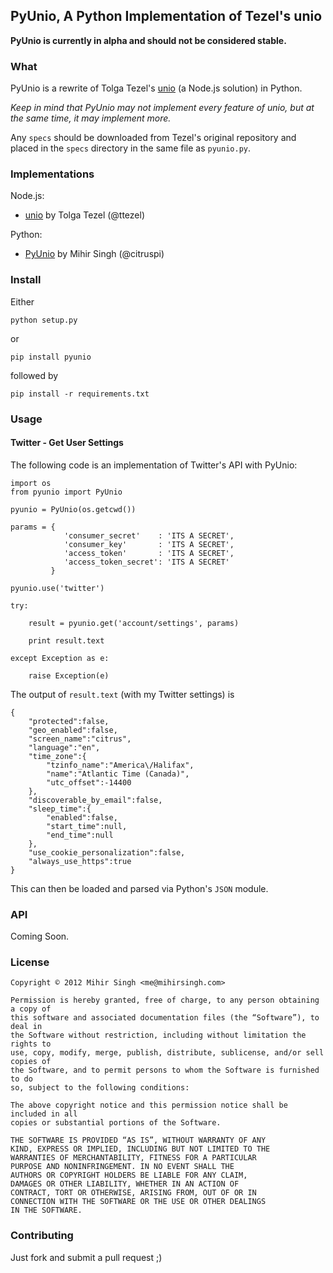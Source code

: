 ## PyUnio, A Python Implementation of Tezel's unio

__PyUnio is currently in alpha and should not be considered stable.__

### What

PyUnio is a rewrite of Tolga Tezel's [unio](https://github.com/ttezel/unio) (a Node.js solution) in Python.

_Keep in mind that PyUnio may not implement every feature of unio, but at the same time, it may implement more._

Any `specs` should be downloaded from Tezel's original repository and placed in the `specs` directory in the same file as `pyunio.py`.

### Implementations

Node.js:

* [unio](https://github.com/ttezel/unio) by Tolga Tezel (@ttezel)
	
Python:
	
* [PyUnio](https://github.com/citruspi/PyUnio) by Mihir Singh (@citruspi)

### Install

Either

    python setup.py
    
or

	pip install pyunio
	
followed by

	pip install -r requirements.txt
	
### Usage

#### Twitter - Get User Settings

The following code is an implementation of Twitter's API with PyUnio:

	import os
	from pyunio import PyUnio
	
	pyunio = PyUnio(os.getcwd())
	
	params = {
				'consumer_secret'    : 'ITS A SECRET',
				'consumer_key'       : 'ITS A SECRET',
				'access_token'       : 'ITS A SECRET',
				'access_token_secret': 'ITS A SECRET'
			 }
	
	pyunio.use('twitter')
	
	try:
	
		result = pyunio.get('account/settings', params)
	
		print result.text
		
	except Exception as e:
	
		raise Exception(e)

The output of `result.text` (with my Twitter settings) is

	{
		"protected":false,
		"geo_enabled":false,
		"screen_name":"citrus",
		"language":"en",
		"time_zone":{
			"tzinfo_name":"America\/Halifax",
			"name":"Atlantic Time (Canada)",
			"utc_offset":-14400
		},
		"discoverable_by_email":false,
		"sleep_time":{
			"enabled":false,
			"start_time":null,
			"end_time":null
		},
		"use_cookie_personalization":false,
		"always_use_https":true
	}

This can then be loaded and parsed via Python's `JSON` module.

### API

Coming Soon.

### License

	Copyright © 2012 Mihir Singh <me@mihirsingh.com>
    
    Permission is hereby granted, free of charge, to any person obtaining a copy of 
    this software and associated documentation files (the “Software”), to deal in 
    the Software without restriction, including without limitation the rights to 
    use, copy, modify, merge, publish, distribute, sublicense, and/or sell copies of 
    the Software, and to permit persons to whom the Software is furnished to do 
    so, subject to the following conditions:
    
    The above copyright notice and this permission notice shall be included in all 
    copies or substantial portions of the Software.
    
    THE SOFTWARE IS PROVIDED “AS IS”, WITHOUT WARRANTY OF ANY 
    KIND, EXPRESS OR IMPLIED, INCLUDING BUT NOT LIMITED TO THE 
    WARRANTIES OF MERCHANTABILITY, FITNESS FOR A PARTICULAR 
    PURPOSE AND NONINFRINGEMENT. IN NO EVENT SHALL THE 
    AUTHORS OR COPYRIGHT HOLDERS BE LIABLE FOR ANY CLAIM, 
    DAMAGES OR OTHER LIABILITY, WHETHER IN AN ACTION OF 
    CONTRACT, TORT OR OTHERWISE, ARISING FROM, OUT OF OR IN 
    CONNECTION WITH THE SOFTWARE OR THE USE OR OTHER DEALINGS 
    IN THE SOFTWARE.
    
### Contributing

Just fork and submit a pull request ;)